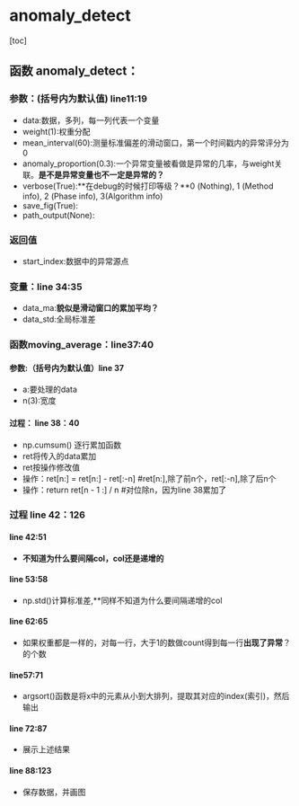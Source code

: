 # anomaly_detect

[toc]



## 函数 anomaly_detect：



### 参数：(括号内为默认值) line11:19

- data:数据，多列，每一列代表一个变量
- weight(1):权重分配
- mean_interval(60):测量标准偏差的滑动窗口，第一个时间戳内的异常评分为0
- anomaly_proportion(0.3):一个异常变量被看做是异常的几率，与weight关联。**是不是异常变量也不一定是异常的？**
- verbose(True):**在debug的时候打印等级？**0 (Nothing), 1 (Method info), 2 (Phase info), 3(Algorithm info)
- save_fig(True):
- path_output(None):

### 返回值

- start_index:数据中的异常源点

### 变量：line 34:35

- data_ma:**貌似是滑动窗口的累加平均？**
- data_std:全局标准差

### 函数moving_average：line37:40

#### 参数:（括号内为默认值）line 37

- a:要处理的data
- n(3):宽度

#### 过程： line 38：40

- np.cumsum() 逐行累加函数
- ret将传入的data累加
- ret按操作修改值
- 操作：ret[n:] = ret[n:] - ret[:-n]     #ret[n:],除了前n个，ret[:-n],除了后n个
- 操作：return ret[n - 1 :] / n #对位除n，因为line 38累加了

### 过程 line 42：126

#### line 42:51

- **不知道为什么要间隔col，col还是递增的**

#### line 53:58

- np.std()计算标准差,**同样不知道为什么要间隔递增的col

#### line 62:65

- 如果权重都是一样的，对每一行，大于1的数做count得到每一行**出现了异常**？的个数

#### line57:71

- argsort()函数是将x中的元素从小到大排列，提取其对应的index(索引)，然后输出

#### line 72:87

- 展示上述结果

#### line 88:123

- 保存数据，并画图
